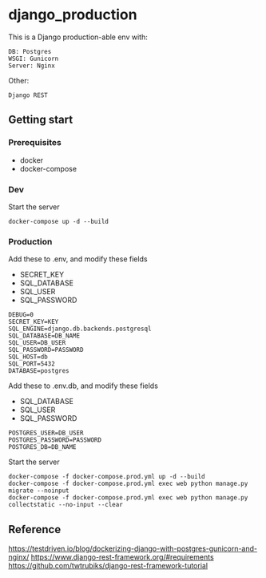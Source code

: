 # django_production
This is a Django production-able env with:
```
DB: Postgres
WSGI: Gunicorn
Server: Nginx
```
Other:
```
Django REST
```

## Getting start
### Prerequisites
* docker
* docker-compose

### Dev
Start the server
```
docker-compose up -d --build 
```
### Production
Add these to .env, and modify these fields
* SECRET_KEY
* SQL_DATABASE
* SQL_USER
* SQL_PASSWORD
```
DEBUG=0 
SECRET_KEY=KEY
SQL_ENGINE=django.db.backends.postgresql
SQL_DATABASE=DB_NAME
SQL_USER=DB_USER
SQL_PASSWORD=PASSWORD
SQL_HOST=db
SQL_PORT=5432
DATABASE=postgres
```
Add these to .env.db, and modify these fields
* SQL_DATABASE
* SQL_USER
* SQL_PASSWORD
```
POSTGRES_USER=DB_USER
POSTGRES_PASSWORD=PASSWORD
POSTGRES_DB=DB_NAME
```
Start the server 
```
docker-compose -f docker-compose.prod.yml up -d --build 
docker-compose -f docker-compose.prod.yml exec web python manage.py migrate --noinput
docker-compose -f docker-compose.prod.yml exec web python manage.py collectstatic --no-input --clear
```

## Reference
https://testdriven.io/blog/dockerizing-django-with-postgres-gunicorn-and-nginx/
https://www.django-rest-framework.org/#requirements
https://github.com/twtrubiks/django-rest-framework-tutorial
